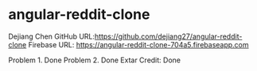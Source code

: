 # angular-reddit-clone
Dejiang Chen
GitHub URL:https://github.com/dejiang27/angular-reddit-clone
Firebase URL: https://angular-reddit-clone-704a5.firebaseapp.com


Problem 1. Done
Problem 2. Done
Extar Credit: Done
